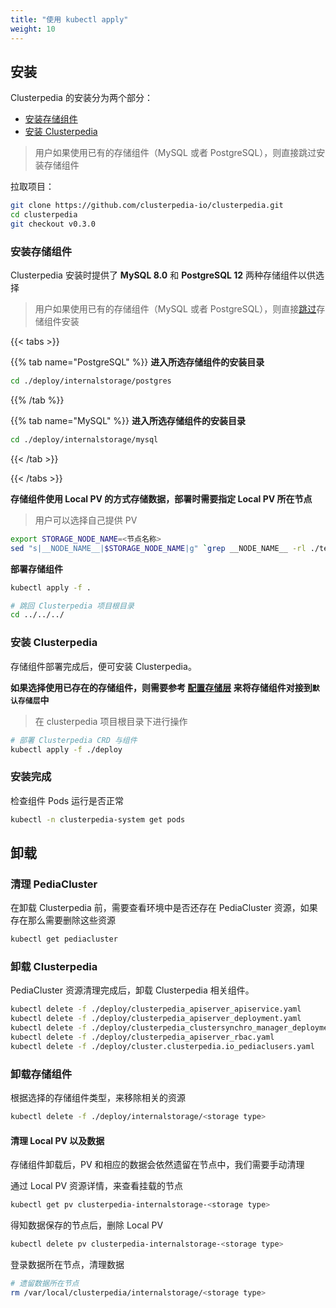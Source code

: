 ```yaml
---
title: "使用 kubectl apply"
weight: 10
---
```


## 安装
Clusterpedia 的安装分为两个部分：
* [安装存储组件](#安装存储组件)
* [安装 Clusterpedia](#安装-clusterpedia)
> 用户如果使用已有的存储组件（MySQL 或者 PostgreSQL），则直接跳过安装存储组件

拉取项目：
```bash
git clone https://github.com/clusterpedia-io/clusterpedia.git
cd clusterpedia
git checkout v0.3.0
```

### 安装存储组件
Clusterpedia 安装时提供了 **MySQL 8.0** 和 **PostgreSQL 12** 两种存储组件以供选择
> 用户如果使用已有的存储组件（MySQL 或者 PostgreSQL），则直接[跳过](#安装-clusterpedia)存储组件安装

{{< tabs >}}

{{% tab name="PostgreSQL" %}}
**进入所选存储组件的安装目录**
```bash
cd ./deploy/internalstorage/postgres
```
{{% /tab %}}

{{% tab name="MySQL" %}}
**进入所选存储组件的安装目录**
```bash
cd ./deploy/internalstorage/mysql
```
{{< /tab >}}

{{< /tabs >}}

**存储组件使用 Local PV 的方式存储数据，部署时需要指定 Local PV 所在节点**
> 用户可以选择自己提供 PV
```bash
export STORAGE_NODE_NAME=<节点名称>
sed "s|__NODE_NAME__|$STORAGE_NODE_NAME|g" `grep __NODE_NAME__ -rl ./templates` > clusterpedia_internalstorage_pv.yaml
```

**部署存储组件**
```bash
kubectl apply -f .

# 跳回 Clusterpedia 项目根目录
cd ../../../
```

### 安装 Clusterpedia
存储组件部署完成后，便可安装 Clusterpedia。

**如果选择使用已存在的存储组件，则需要参考 [配置存储层](../configurate/configurate-internalstorage) 来将存储组件对接到`默认存储层`中**

> 在 clusterpedia 项目根目录下进行操作
```bash
# 部署 Clusterpedia CRD 与组件
kubectl apply -f ./deploy
```

### 安装完成
检查组件 Pods 运行是否正常
```bash
kubectl -n clusterpedia-system get pods
```

## 卸载
### 清理 PediaCluster
在卸载 Clusterpedia 前，需要查看环境中是否还存在 PediaCluster 资源，如果存在那么需要删除这些资源
```bash
kubectl get pediacluster
```

### 卸载 Clusterpedia
PediaCluster 资源清理完成后，卸载 Clusterpedia 相关组件。

```bash
kubectl delete -f ./deploy/clusterpedia_apiserver_apiservice.yaml
kubectl delete -f ./deploy/clusterpedia_apiserver_deployment.yaml
kubectl delete -f ./deploy/clusterpedia_clustersynchro_manager_deployment.yaml
kubectl delete -f ./deploy/clusterpedia_apiserver_rbac.yaml
kubectl delete -f ./deploy/cluster.clusterpedia.io_pediaclusers.yaml
```

### 卸载存储组件
根据选择的存储组件类型，来移除相关的资源
```bash
kubectl delete -f ./deploy/internalstorage/<storage type>
```

#### 清理 Local PV 以及数据
存储组件卸载后，PV 和相应的数据会依然遗留在节点中，我们需要手动清理

通过 Local PV 资源详情，来查看挂载的节点
```bash
kubectl get pv clusterpedia-internalstorage-<storage type>
```

得知数据保存的节点后，删除 Local PV
```bash
kubectl delete pv clusterpedia-internalstorage-<storage type>
```

登录数据所在节点，清理数据
```bash
# 遗留数据所在节点
rm /var/local/clusterpedia/internalstorage/<storage type>
```
